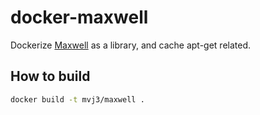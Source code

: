docker-maxwell
=============================

Dockerize [Maxwell](http://github.com/zendesk/maxwell) as a library, and cache apt-get related.



How to build
-----------------------------
```bash
docker build -t mvj3/maxwell .
```
